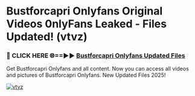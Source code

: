 # Bustforcapri Onlyfans Original Videos 0nlyFans Leaked - Files Updated! (vtvz)

<h3>🔴 CLICK HERE 🌐==►► <a href="https://tinyurl.com/ehrbuxhb" rel="nofollow">Bustforcapri Onlyfans Updated Files</a></h3>

Get Bustforcapri Onlyfans and all content. Now you can access all videos and pictures of Bustforcapri Onlyfans. New Updated Files 2025!

[![vtvz](https://i.imgur.com/lVYEuWS.gif)](https://tinyurl.com/ehrbuxhb)
